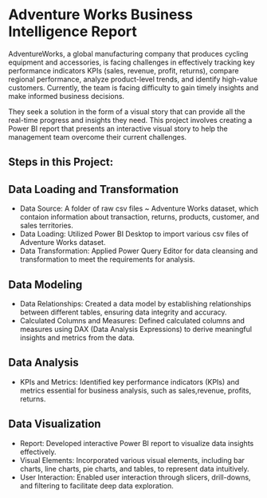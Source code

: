 # Adventure Works Business Intelligence Report
AdventureWorks, a global manufacturing company that produces cycling equipment and accessories, is facing challenges in effectively tracking key performance indicators KPIs (sales, revenue, profit, returns), compare regional performance, analyze product-level trends, and identify high-value customers. Currently, the team is facing difficulty to gain timely insights and make informed business decisions. 


They seek a solution in the form of a visual story that can provide all the real-time progress and insights they need. This project involves creating a Power BI report that presents an interactive visual story to help the management team overcome their current challenges.


## **Steps in this Project:**
## **Data Loading and Transformation**
  - Data Source: A folder of raw csv files ~ Adventure Works dataset, which contaion information about transaction, returns, products, customer, and sales territories.
  - Data Loading: Utilized Power BI Desktop to import various csv files of Adventure Works dataset.
  - Data Transformation: Applied Power Query Editor for data cleansing and transformation to meet the requirements for analysis.


## **Data Modeling**
  - Data Relationships: Created a data model by establishing relationships between different tables, ensuring data integrity and accuracy.
  - Calculated Columns and Measures: Defined calculated columns and measures using DAX (Data Analysis Expressions) to derive meaningful insights and metrics from the data.


## **Data Analysis**
  - KPIs and Metrics: Identified key performance indicators (KPIs) and metrics essential for business analysis, such as sales,revenue, profits, returns.


## **Data Visualization**
  - Report: Developed interactive Power BI report to visualize data insights effectively.
  - Visual Elements: Incorporated various visual elements, including bar charts, line charts, pie charts, and tables, to represent data intuitively.
  - User Interaction: Enabled user interaction through slicers, drill-downs, and filtering to facilitate deep data exploration.
